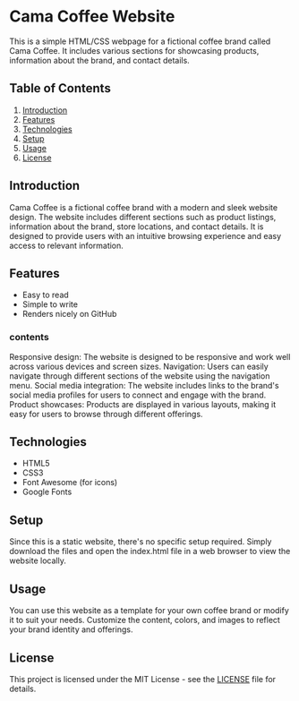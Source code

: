 # Cama Coffee Website
This is a simple HTML/CSS webpage for a fictional coffee brand called Cama Coffee. It includes various sections for showcasing products, information about the brand, and contact details.

## Table of Contents
1. [Introduction](#introduction)
2. [Features](#features)
3. [Technologies](#technologies)
4. [Setup](#setup)
5. [Usage](#usage)
6. [License](#license)

## Introduction
Cama Coffee is a fictional coffee brand with a modern and sleek website design. The website includes different sections such as product listings, information about the brand, store locations, and contact details. It is designed to provide users with an intuitive browsing experience and easy access to relevant information.

## Features
- Easy to read  
- Simple to write  
- Renders nicely on GitHub

### contents
Responsive design: The website is designed to be responsive and work well across various devices and screen sizes.
Navigation: Users can easily navigate through different sections of the website using the navigation menu.
Social media integration: The website includes links to the brand's social media profiles for users to connect and engage with the brand.
Product showcases: Products are displayed in various layouts, making it easy for users to browse through different offerings.

## Technologies
- HTML5
- CSS3
- Font Awesome (for icons)
- Google Fonts

## Setup
Since this is a static website, there's no specific setup required. Simply download the files and open the index.html file in a web browser to view the website locally.

## Usage
You can use this website as a template for your own coffee brand or modify it to suit your needs. Customize the content, colors, and images to reflect your brand identity and offerings.

## License
This project is licensed under the MIT License - see the [LICENSE](LICENSE) file for details.